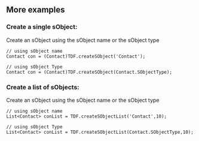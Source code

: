 
## More examples

### Create a single sObject:


Create an sObject using the sObject name or the sObject type
  ```apex
  // using sObject name
  Contact con = (Contact)TDF.createSObject('Contact');
  
  // using sObject Type
  Contact con = (Contact)TDF.createSObject(Contact.SObjectType);
  ```

### Create a list of sObjects:

Create an sObject using the sObject name or the sObject type
  ```apex
  // using sObject name
  List<Contact> conList = TDF.createSObjectList('Contact',10);
  
  // using sObject Type
  List<Contact> conList = TDF.createSObjectList(Contact.SObjectType,10);
  ```
